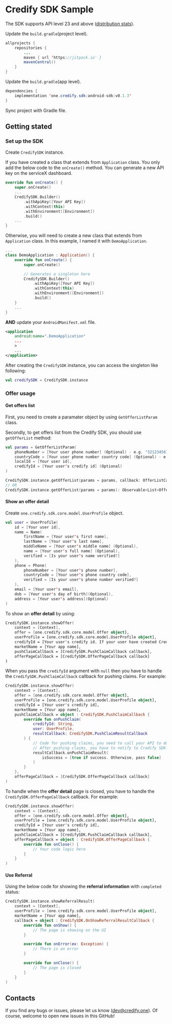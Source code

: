 # Credify SDK Sample

The SDK supports API level 23 and above ([distribution stats](https://developer.android.com/about/dashboards)).

Update the `build.gradle`(project level). 
    
```java
allprojects {
    repositories {
        ...
        maven { url 'https://jitpack.io' }
        mavenCentral()
    }
}
```

Update the `build.gradle`(app level).
    
```java
dependencies {
    implementation 'one.credify.sdk:android-sdk:v0.1.3'
}
```

Sync project with Gradle file.


## Getting stated

### Set up the SDK

Create `CredifySDK` instance. 

If you have created a class that extends from `Application` class. You only add the below code to the `onCreate()` method.
You can generate a new API key on the serviceX dashboard.

```kotlin
override fun onCreate() {
    super.onCreate()
    ...
    CredifySDK.Builder()
        .withApiKey([Your API Key])
        .withContext(this)
        .withEnvironment([Environment])
        .build()
    ...
}
```

Otherwise, you will need to create a new class that extends from `Application` class. In this example, I named it with `DemoApplication`.

```kotlin
...
class DemoApplication : Application() {
    override fun onCreate() {
        super.onCreate()

        // Generates a singleton here
        CredifySDK.Builder()
            .withApiKey([Your API Key])
            .withContext(this)
            .withEnvironment([Environment])
            .build()
    }
    ...
}
```

**AND** update your `AndroidManifest.xml` file.

```xml
<application
    android:name=".DemoApplication"
    ...
    >
    ...
</application>
```


After creating the `CredifySDK` instance, you can access the singleton like following:
    
```kotlin
val credifySDK = CredifySDK.instance
```


### Offer usage

#### Get offers list

First, you need to create a paramater object by using `GetOfferListParam` class.

Secondly, to get offers list from the Credify SDK, you should use `getOfferList` method:
    
```kotlin
val params = GetOfferListParam(
    phoneNumber = [Your user phone number] (Optional) - e.g. "32123456789",
    countryCode = [Your user phone number country code] (Optional) - e.g. "+84",
    localId = [Your user id],
    credifyId = [Your user's credify id] (Optional)
)

CredifySDK.instance.getOfferList(params = params, callback: OfferListCallback)
// OR
CredifySDK.instance.getOfferList(params = params): Observable<List<Offer>>
```

#### Show an offer detail

Create `one.credify.sdk.core.model.UserProfile` object.
```kotlin
val user = UserProfile(
    id = [Your user id],
    name = Name(
        firstName = [Your user's first name],
        lastName = [Your user's last name],
        middleName = [Your user's middle name] (Optional),
        name = [Your user's full name] (Optional),
        verified = [Is your user's name verified?]
    ),
    phone = Phone(
        phoneNumber = [Your user's phone number],
        countryCode = [Your user's phone country code],
        verified = [Is your user's phone number verified?]
    ),
    email = [Your user's email],
    dob = [Your user's day of birth](Optional),
    address = [Your user's address](Optional)
)
```

To show an **offer detail** by using:

```kotlin
CredifySDK.instance.showOffer(
    context = [Context],
    offer = [one.credify.sdk.core.model.Offer object],
    userProfile = [one.credify.sdk.core.model.UserProfile object],
    credifyId = [Your user's credify id. If your user have created Credify account then it should not be null],
    marketName = [Your app name],
    pushClaimCallback = [CredifySDK.PushClaimCallback callback],
    offerPageCallback = [CredifySDK.OfferPageCallback callback]
)
```

When you pass the `credifyId` argument with `null` then you have to handle the `CredifySDK.PushClaimCallback` callback for pushing claims. For example:

```kotlin
CredifySDK.instance.showOffer(
    context = [Context],
    offer = [one.credify.sdk.core.model.Offer object],
    userProfile = [one.credify.sdk.core.model.UserProfile object],
    credifyId = [Your user's credify id],
    marketName = [Your app name],
    pushClaimCallback = object : CredifySDK.PushClaimCallback {
        override fun onPushClaim(
            credifyId: String,
            user: UserProfile,
            resultCallback: CredifySDK.PushClaimResultCallback
        ) {
            // Code for pushing claims, you need to call your API to do this task.
            // After pushing claims, you have to notify to Credify SDK. For example:
            resultCallback.onPushClaimResult(
                isSuccess = [true if success. Otherwise, pass false]
            )
        }
    },
    offerPageCallback = [CredifySDK.OfferPageCallback callback]
)
```

To handle when the **offer detail** page is closed, you have to handle the `CredifySDK.OfferPageCallback` callback. For example:   

```kotlin
CredifySDK.instance.showOffer(
    context = [Context],
    offer = [one.credify.sdk.core.model.Offer object],
    userProfile = [one.credify.sdk.core.model.UserProfile object],
    credifyId = [Your user's credify id],
    marketName = [Your app name],
    pushClaimCallback = [CredifySDK.PushClaimCallback callback],
    offerPageCallback = object : CredifySDK.OfferPageCallback {
        override fun onClose() {
            // Your code logic here
        }
    }
)
```


#### Use Referral

Using the below code for showing the **referral information** with `completed` status:

```kotlin
CredifySDK.instance.showReferralResult(
    context = [Context],
    userProfile = [one.credify.sdk.core.model.UserProfile object],
    marketName = [Your app name],
    callback = object : CredifySDK.OnShowReferralResultCallback {
        override fun onShow() {
            // The page is showing on the UI
        }

        override fun onError(ex: Exception) {
            // There is an error
        }

        override fun onClose() {
            // The page is closed
        }
    }
)
```


## Contacts

If you find any bugs or issues, please let us know (dev@credify.one). Of course, welcome to open new issues in this GitHub!
